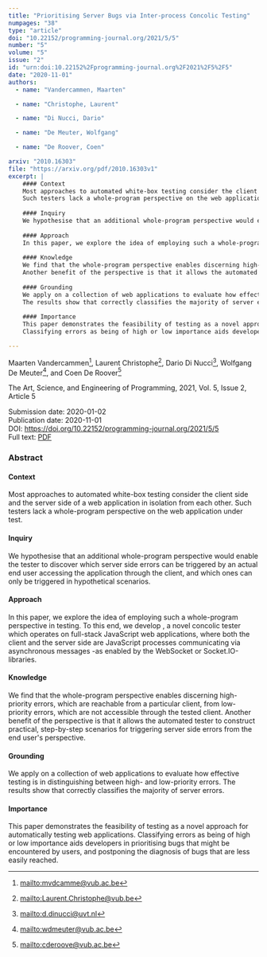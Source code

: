 ```yaml
---
title: "Prioritising Server Bugs via Inter-process Concolic Testing"
numpages: "38"
type: "article"
doi: "10.22152/programming-journal.org/2021/5/5"
number: "5"
volume: "5"
issue: "2"
id: "urn:doi:10.22152%2Fprogramming-journal.org%2F2021%2F5%2F5"
date: "2020-11-01"
authors: 
  - name: "Vandercammen, Maarten"

  - name: "Christophe, Laurent"

  - name: "Di Nucci, Dario"

  - name: "De Meuter, Wolfgang"

  - name: "De Roover, Coen"

arxiv: "2010.16303"
file: "https://arxiv.org/pdf/2010.16303v1"
excerpt: |
    #### Context
    Most approaches to automated white-box testing consider the client side and the server side of a web application in isolation from each other.
    Such testers lack a whole-program perspective on the web application under test.
    
    #### Inquiry
    We hypothesise that an additional whole-program perspective would enable the tester to discover which server side errors can be triggered by an actual end user accessing the application through the client, and which ones can only be triggered in hypothetical scenarios.
    	
    #### Approach
    In this paper, we explore the idea of employing such a whole-program perspective in  testing. To this end, we develop , a novel concolic tester which operates on full-stack JavaScript web applications, where both the client and the server side are JavaScript processes communicating via asynchronous messages -as enabled by the WebSocket or Socket.IO-libraries.
    
    #### Knowledge
    We find that the whole-program perspective enables discerning high-priority errors, which are reachable from a particular client, from low-priority errors, which are not accessible through the tested client.
    Another benefit of the perspective is that it allows the automated tester to construct practical, step-by-step scenarios for triggering server side errors from the end user's perspective.
    
    #### Grounding
    We apply on a collection of web applications to evaluate how effective testing is in distinguishing between high- and low-priority errors.
    The results show that correctly classifies the majority of server errors.
    
    #### Importance
    This paper demonstrates the feasibility of testing as a novel approach for automatically testing web applications.
    Classifying errors as being of high or low importance aids developers in prioritising bugs that might be encountered by users, and postponing the diagnosis of bugs that are less easily reached.

---
```

Maarten Vandercammen[^1], Laurent Christophe[^2], Dario Di Nucci[^3], Wolfgang De Meuter[^4], and Coen De Roover[^5]

The Art, Science, and Engineering of Programming, 2021, Vol. 5, Issue 2, Article 5

Submission date: 2020-01-02  
Publication date: 2020-11-01  
DOI: <https://doi.org/10.22152/programming-journal.org/2021/5/5>  
Full text: [PDF](https://arxiv.org/pdf/2010.16303v1)  


### Abstract
#### Context
Most approaches to automated white-box testing consider the client side and the server side of a web application in isolation from each other.
Such testers lack a whole-program perspective on the web application under test.

#### Inquiry
We hypothesise that an additional whole-program perspective would enable the tester to discover which server side errors can be triggered by an actual end user accessing the application through the client, and which ones can only be triggered in hypothetical scenarios.
	
#### Approach
In this paper, we explore the idea of employing such a whole-program perspective in  testing. To this end, we develop , a novel concolic tester which operates on full-stack JavaScript web applications, where both the client and the server side are JavaScript processes communicating via asynchronous messages -as enabled by the WebSocket or Socket.IO-libraries.

#### Knowledge
We find that the whole-program perspective enables discerning high-priority errors, which are reachable from a particular client, from low-priority errors, which are not accessible through the tested client.
Another benefit of the perspective is that it allows the automated tester to construct practical, step-by-step scenarios for triggering server side errors from the end user's perspective.

#### Grounding
We apply on a collection of web applications to evaluate how effective testing is in distinguishing between high- and low-priority errors.
The results show that correctly classifies the majority of server errors.

#### Importance
This paper demonstrates the feasibility of testing as a novel approach for automatically testing web applications.
Classifying errors as being of high or low importance aids developers in prioritising bugs that might be encountered by users, and postponing the diagnosis of bugs that are less easily reached.



[^1]: <mailto:mvdcamme@vub.ac.be>
[^2]: <mailto:Laurent.Christophe@vub.be>
[^3]: <mailto:d.dinucci@uvt.nl>
[^4]: <mailto:wdmeuter@vub.ac.be>
[^5]: <mailto:cderoove@vub.ac.be>
